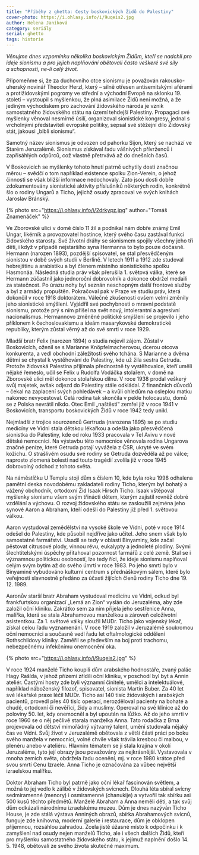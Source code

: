 ```yaml
---
title: "Příběhy z ghetta: Cesty boskovických Židů do Palestiny"
cover-photo: https://i.ohlasy.info/i/9uqeis2.jpg
author: Helena Janíková
category: seriály
serial: ghetto
tags: historie
---
```


*Věnujme dnes vzpomínku několika boskovickým Židům, kteří se nadchli pro ideje sionismu a pro jejich naplňování obětovali často veškeré své síly a schopnosti, ne-li celý život.*

Připomeňme si, že za duchovního otce sionismu je považován rakousko-uherský novinář Theodor Herzl, který – silně otřesen antisemitskými aférami a protižidovskými pogromy ve střední a východní Evropě na sklonku 19. století – vystoupil s myšlenkou, že plná asimilace Židů není možná, a že jediným východiskem pro zachování židovského národa je vznik samostatného židovského státu na území tehdejší Palestiny. Propagaci své myšlenky věnoval nesmírné úsilí, organizoval sionistické kongresy, jednal s vrcholnými představiteli evropské politiky, sepsal své stěžejní dílo Židovský stát, jakousi „bibli sionismu“. 

Samotný název sionismus je odvozen od pahorku Sijon, který se nachází ve Starém Jeruzalémě. Sionismus získával řadu vášnivých přívrženců i zapřisáhlých odpůrců, což vlastně přetrvává až do dnešních časů.

V Boskovicích se myšlenky tohoto hnutí patrně uchytily dosti značnou měrou – svědčí o tom například existence spolku Zion-Verein, o jehož činnosti se však bližší informace nedochovaly. Zato jsou dosti dobře zdokumentovány sionistické aktivity příslušníků některých rodin, konkrétně šlo o rodiny Ungarů a Ticho, jejichž osudy zpracoval ve svých knihách Jaroslav Bránský.

{% photo src="https://i.ohlasy.info/i/2drkypz.jpg" author="Tomáš Znamenáček" %}

Ve Zborovské ulici v domě číslo 11 žil a podnikal nám dobře známý Emil Ungar, likérník a provozovatel hostince, který svého času zastával funkci židovského starosty. Své životní dráhy se sionismem spojily všechny jeho tři děti, i když v případě nejstaršího syna Hermanna to bylo pouze dočasně. Hermann (narozen 1893), pozdější spisovatel, se stal přesvědčeným sionistou v době svých studií v Berlíně. V letech 1911 a 1912 zde studoval hebrejštinu a arabistiku a byl členem místního sionistického spolku Hasmonäa. Následná studia práv však přerušila 1. světová válka, které se Hermann zúčastnil jako jednoroční dobrovolník a dokonce obdržel medaili za statečnost. Po úrazu nohy byl seznán neschopným další frontové služby a byl z armády propuštěn. Pokračoval pak v Praze ve studiu práv, která dokončil v roce 1918 doktorátem. Válečné zkušenosti ovšem velmi změnily jeho sionistické smýšlení. Vyjádřil své pochybnosti o mravní podstatě sionismu, protože prý s ním přišel na svět nový, intolerantní a agresivní nacionalismus. Hermannovo změněné politické smýšlení se projevilo i jeho příklonem k čechoslovakismu a ideám masarykovské demokratické republiky, kterým zůstal věrný až do své smrti v roce 1929.

Mladší bratr Felix (narozen 1894) o studia nejevil zájem. Zůstal v Boskovicích, oženil se s Marianne Knöpfelmacherovou, dcerou otcova konkurenta, a vedl obchodní záležitosti svého tchána. S Marianne a dvěma dětmi se chystal k vystěhování do Palestiny, kde už žila sestra Getruda. Protože židovská Palestina přijímala přednostně ty vystěhovalce, kteří uměli nějaké řemeslo, učil se Felix u Rudolfa Vodáčka stolařem, v domě na Zborovské ulici měl dokonce stolařskou dílnu. V roce 1938 prodal veškerý svůj majetek, avšak odjezd do Palestiny stále odkládal. Z finančních důvodů – čekal na zaplacení svých pohledávek – a kvůli ohledům na osleplou matku nakonec nevycestoval. Celá rodina tak skončila v pekle holocaustu, domů se z Polska nevrátil nikdo. Otec Emil „naštěstí“ zemřel již v roce 1941 v Boskovicích, transportu boskovických Židů v roce 1942 tedy unikl.

Nejmladší z trojice sourozenců Gertruda (narozena 1895) se po studiu medicíny ve Vídni stala dětskou lékařkou a odešla jako přesvědčená sionistka do Palestiny, kde od roku 1933 pracovala v Tel Avivu v nové dětské nemocnici. Na výstavbu této nemocnice věnovala rodina Ungarova značné peníze, které Getruda potají vyvážela z ČSR, ukryté ve svém kožichu. O strašlivém osudu své rodiny se Getruda dozvěděla až po válce; naprosto zlomená bolestí nad touto tragédií zvolila již v roce 1945 dobrovolný odchod z tohoto světa.

Na náměstíčku U Templu stojí dům s číslem 10, kde byla roku 1998 odhalena pamětní deska novodobému zakladateli rodiny Ticho, kterým byl bohatý a vážený obchodník, ortodoxní Žid Isaak Hirsch Ticho. Isaak vštěpoval myšlenky sionismu všem svým třinácti dětem, kterým zajistil rovněž dobré vzdělání a výchovu. O rozvoj židovského státu se zasloužili zejména jeho synové Aaron a Abraham, kteří odešli do Palestiny již před 1. světovou válkou.

Aaron vystudoval zemědělství na vysoké škole ve Vídni, poté v roce 1914 odešel do Palestiny, kde působil nejdříve jako učitel. Jeho snem však bylo samostatné farmářství. Usadil se tedy v oblasti Binyaminy, kde začal pěstovat citrusové plody, vinnou révu, eukalypty a jednoleté plodiny. Svými šlechtitelskými úspěchy přitahoval pozornost farmářů z celé země. Stal se i významnou politickou osobností, lze tedy říci, že ideje sionismu naplňoval celým svým bytím až do svého úmrtí v roce 1983. Po jeho smrti bylo v Binyamině vybudováno kulturní centrum s přednáškovým sálem, které bylo veřejnosti slavnostně předáno za účasti žijících členů rodiny Ticho dne 19. 12. 1989.

Aaronův starší bratr Abraham vystudoval medicínu ve Vídni, odkud byl frankfurtskou organizací „Lemá an Zion“ vyslán do Jeruzaléma, aby zde založil oční kliniku. Zakrátko sem za ním přijela jeho sestřenice Anna, malířka, která se stala Abrahamovou manželkou a zároveň celoživotní asistentkou. Za 1. světové války sloužil MUDr. Ticho jako vojenský lékař, získal celou řadu vyznamenání. V roce 1919 založil v Jeruzalémě soukromou oční nemocnici a současně vedl řadu let oftalmologické oddělení Rothschildovy kliniky. Zaměřil se především na boj proti trachomu, nebezpečnému infekčnímu onemocnění oka.

{% photo src="https://i.ohlasy.info/i/9uqeis2.jpg" %}

V roce 1924 manželé Ticho koupili dům arabského hodnostáře, zvaný palác Hagy Rašída, v jehož přízemí zřídili oční kliniku, v poschodí byl byt a Annin ateliér. Častými hosty zde byli významní činitelé, umělci a intelektuálové, například náboženský filozof, spisovatel, sionista Martin Buber. Za 40 let své lékařské praxe léčil MUDr. Ticho asi 140 tisíc židovských i arabských pacientů, provedl přes 40 tisíc operací, nerozděloval pacienty na bohaté a chudé, ortodoxní či nevěřící, židy a muslimy. Operoval na své klinice až do poloviny 50. let, kdy onemocněl a byl upoután na lůžko. Až do jeho smrti v roce 1960 se o něj pečlivě starala manželka Anna. Tato rodačka z Brna projevovala od dětství mimořádný výtvarný talent, umění studovala nějaký čas ve Vídni. Svůj život v Jeruzalémě obětovala z větší části práci po boku svého manžela v nemocnici, volné chvíle však trávila kresbou či malbou, v plenéru anebo v ateliéru. Hlavním tématem se jí stala krajina v okolí Jeruzaléma, tyto její obrazy jsou považovány za nejkrásnější. Vystavovala v mnoha zemích světa, obdržela řadu ocenění, mj. v roce 1980 krátce před svou smrtí Cenu Izraele. Anna Ticho je označována za vůbec největší izraelskou malířku.

Doktor Abraham Ticho byl patrně jako oční lékař fascinován světlem, a možná to jej vedlo k zálibě v židovských svícnech. Dlouhá léta sbíral svícny sedmiramenné (menory) i osmiramenné (chanukije) a vytvořil tak sbírku asi 500 kusů těchto předmětů. Manželé Abraham a Anna neměli děti, a tak svůj dům odkázali národnímu izraelskému muzeu. Dům je dnes nazýván Ticho House, je zde stálá výstava Anniných obrazů, sbírka Abrahamových svícnů, funguje zde knihovna, moderní galerie i restaurace, dům je obklopen příjemnou, rozsáhlou zahradou. Zcela jistě úžasné místo k odpočinku i k zamyšlení nad osudy nejen manželů Ticho, ale i všech dalších Židů, kteří pro myšlenku samostatného židovského státu, k jejímuž naplnění došlo 14. 5. 1948, obětovali ze svého života skutečné maximum.
